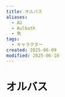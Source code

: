 ```yaml
---
title: オルバス
aliases:
  - AU
  - Aulbath
  - 魚
tags:
  - キャラクター
created: 2025-06-09
modified: 2025-06-10
---
```


# オルバス
